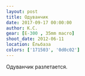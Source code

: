 ```yaml
---
layout: post
title: Одуванчик
date: 2017-09-17 00:00:00
author: К.С.
gear: [E-300 , 35mm macro]
shoot_date: 2012-06-11
location: Ёльбаза
colors: ['171503', '0d0c02']
---
```

Одуванчик разлетается.
